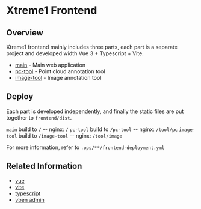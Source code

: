 # Xtreme1 Frontend

## Overview

Xtreme1 frontend mainly includes three parts, each part is a separate project and developed width Vue 3 + Typescript + Vite.
- [main](./main/README.md) - Main web application
- [pc-tool](./pc-tool/README.md) - Point cloud annotation tool
- [image-tool](./image-tool/README.md) - Image annotation tool


## Deploy

Each part is developed independently, and finally the static files are put together to `frontend/dist`.  

`main` build to `/` -- nginx: `/`
`pc-tool` build to `/pc-tool` -- nginx: `/tool/pc`
`image-tool` build to `/image-tool` -- nginx: `/tool/image`

For more information, refer to `.ops/**/frontend-deployment.yml`

## Related Information
- [vue](https://vuejs.org/)
- [vite](https://vitejs.dev/)
- [typescript](https://www.typescriptlang.org/)
- [vben admin](https://github.com/vbenjs/vue-vben-admin/)